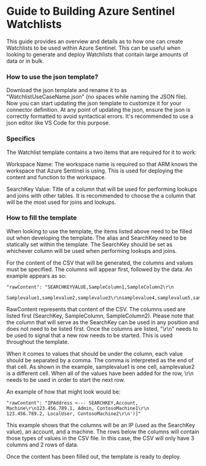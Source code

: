 # Guide to Building Azure Sentinel Watchlists

This guide provides an overview and details as to how one can create Watchlists to be used within Azure Sentinel. This can be useful when looking to generate and deploy Watchlists that contain large amounts of data or in bulk.

### How to use the json template?

Download the json template and rename it to as "WatchlistUseCaseName.json" (no spaces while naming the JSON file). Now you can start updating the json template to customize it for your connector definition. At any point of updating the json, ensure the json is correctly formatted to avoid syntactical errors. It's recommended to use a json editor like VS Code for this purpose.

### Specifics

The Watchlist template contains a two items that are required for it to work:

Workspace Name: The workspace name is required so that ARM knows the workspace that Azure Sentinel is using. This is used for deploying the content and function to the workspace.

SearchKey Value: Title of a column that will be used for performing lookups and joins with other tables. It is recommended to choose the a column that will be the most used for joins and lookups.

### How to fill the template

When looking to use the template, the items listed above need to be filled out when developing the template. The alias and SearchKey need to be statically set within the template. The SearchKey should be set as whichever column will be used when performing lookups and joins.

For the content of the CSV that will be generated, the columns and values must be specified. The columns will appear first, followed by the data. An example appears as so:

    "rawContent": "SEARCHKEYVALUE,SampleColumn1,SampleColumn2\r\n
        Samplevalue1,samplevalue2,samplevalue3\r\nsamplevalue4,samplevalue5,samplevalue6\r\n')]

RawContent represents that content of the CSV. The columns used are listed first (SearchKey, SampleColumn, SampleColumn2). Please note that the column that will serve as the SearchKey can be used in any position and does not need to be listed first. Once the columns are listed, "\r\n" needs to be used to signal that a new row needs to be started. This is used throughout the template. 

When it comes to values that should be under the column, each value should be separated by a comma. The comma is interpreted as the end of that cell. As shown in the example, samplevalue1 is one cell, samplevalue2 is a different cell. When all of the values have been added for the row, \r\n needs to be used in order to start the next row.

An example of how that might look would be:

    "rawContent": "IPAddress <--- SEARCHKEY,Account, Machine\r\n123.456.789.1, Admin, ContosoMachine1\r\n
    123.456.789.2, LocalUser, ContosoMachine2\r\n')]"

This example shows that the columns will be an IP (used as the SearchKey value), an account, and a machine. The rows below the columns will contain those types of values in the CSV file. In this case, the CSV will only have 3 columns and 2 rows of data.

Once the content has been filled out, the template is ready to deploy.

